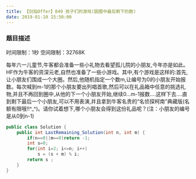 ```yaml
---
title: 【剑指Offer】049 孩子们的游戏(圆圈中最后剩下的数)
date: 2019-01-10 15:50:00
---
```


### 题目描述

时间限制：1秒 空间限制：32768K

每年六一儿童节,牛客都会准备一些小礼物去看望孤儿院的小朋友,今年亦是如此。HF作为牛客的资深元老,自然也准备了一些小游戏。其中,有个游戏是这样的:首先,让小朋友们围成一个大圈。然后,他随机指定一个数m,让编号为0的小朋友开始报数。每次喊到m-1的那个小朋友要出列唱首歌,然后可以在礼品箱中任意的挑选礼物,并且不再回到圈中,从他的下一个小朋友开始,继续0...m-1报数....这样下去....直到剩下最后一个小朋友,可以不用表演,并且拿到牛客名贵的“名侦探柯南”典藏版(名额有限哦!!^\_^)。请你试着想下,哪个小朋友会得到这份礼品呢？(注：小朋友的编号是从0到n-1)


```java
public class Solution {
    public int LastRemaining_Solution(int n, int m) {
        if(n==0||m==0)return -1;
        int s=0;
        for(int i=2; i<=n; i++)
            s = (s + m) % i;  
        return s ;
    }
}
```
